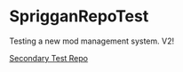 SprigganRepoTest
================

Testing a new mod management system. V2!

[Secondary Test Repo](http://hipolipolopigus/SprigganRepoTest2)
